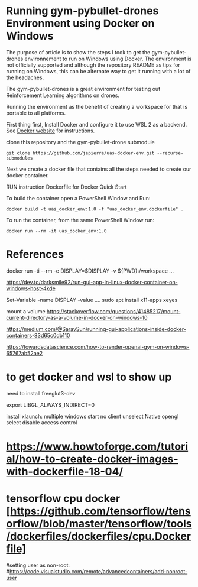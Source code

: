 # Running gym-pybullet-drones Environment using Docker on Windows

The purpose of article is to show the steps I took to get the gym-pybullet-drones environnement to run on Windows using Docker. The environment is not officially supported and although the repository README as tips for running on Windows, this can be alternate way to get it running with a lot of the headaches.  

The gym-pybullet-drones is a great environment for testing out Reinforcement Learning algorithms on drones.

Running the environment as the benefit of creating a workspace for that is portable to all platforms. 

First thing first, Install Docker and configure it to use WSL 2 as a backend.  See [Docker website](https://docs.docker.com/desktop/windows/install/) for instructions.

clone this repository and the gym-pybullet-drone submodule
```
git clone https://github.com/jepierre/uas-docker-env.git --recurse-submodules
```

Next we create a docker file that contains all the steps needed to create our docker container.

 RUN instruction Dockerfile for Docker Quick Start

To build the container open a PowerShell Window and Run:
```
docker build -t uas_docker_env:1.0 -f "uas_docker_env.dockerfile" .
```

To run the container, from the same PowerShell Window run: 
```
docker run --rm -it uas_docker_env:1.0
```

# References



docker run -ti --rm -e DISPLAY=$DISPLAY  -v ${PWD}:/workspace ...



https://dev.to/darksmile92/run-gui-app-in-linux-docker-container-on-windows-host-4kde

Set-Variable -name DISPLAY -value ....
sudo apt install x11-apps
xeyes

mount a volume
https://stackoverflow.com/questions/41485217/mount-current-directory-as-a-volume-in-docker-on-windows-10

https://medium.com/@SaravSun/running-gui-applications-inside-docker-containers-83d65c0db110

https://towardsdatascience.com/how-to-render-openai-gym-on-windows-65767ab52ae2

# to get docker and wsl to show up 
need to install freeglut3-dev

export LIBGL_ALWAYS_INDIRECT=0

install xlaunch: 
multiple windows
start no client
unselect Native opengl
select disable access control



# https://www.howtoforge.com/tutorial/how-to-create-docker-images-with-dockerfile-18-04/

# tensorflow cpu docker [https://github.com/tensorflow/tensorflow/blob/master/tensorflow/tools/dockerfiles/dockerfiles/cpu.Dockerfile]

#setting user as non-root: 
#https://code.visualstudio.com/remote/advancedcontainers/add-nonroot-user